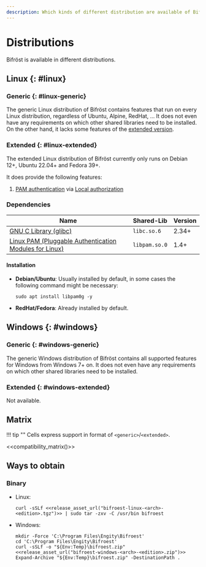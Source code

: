```yaml
---
description: Which kinds of different distribution are available of Bifröst and how to obtain them.
---
```


# Distributions

Bifröst is available in different distributions.

## Linux {: #linux}

### Generic {: #linux-generic}

The generic Linux distribution of Bifröst contains features that run on every Linux distribution, regardless of Ubuntu, Alpine, RedHat, ... It does not even have any requirements on which other shared libraries need to be installed. On the other hand, it lacks some features of the [extended version](#linux-extended).

### Extended {: #linux-extended}

The extended Linux distribution of Bifröst currently only runs on Debian 12+, Ubuntu 22.04+ and Fedora 39+.

It does provide the following features:

1. [PAM authentication](../reference/authorization/local.md#property-pamService) via [Local authorization](../reference/authorization/local.md)

### Dependencies

| Name | Shared-Lib | Version |
| - | - | - |
| [GNU C Library (glibc)](https://www.gnu.org/software/libc/) | `libc.so.6` | 2.34+ |
| [Linux PAM (Pluggable Authentication Modules for Linux)](https://github.com/linux-pam/linux-pam) | `libpam.so.0` | 1.4+ |

#### Installation

* **Debian/Ubuntu**: Usually installed by default, in some cases the following command might be necessary:
   ```shell
   sudo apt install libpam0g -y
   ```
* **RedHat/Fedora**: Already installed by default.

## Windows {: #windows}

### Generic {: #windows-generic}
The generic Windows distribution of Bifröst contains all supported features for Windows from Windows 7+ on. It does not even have any requirements on which other shared libraries need to be installed.

### Extended {: #windows-extended}
Not available.

## Matrix

!!! tip ""
    Cells express support in format of `<generic>`/`<extended>`.

<<compatibility_matrix()>>

## Ways to obtain

### Binary

* Linux:
    ```shell
    curl -sSLf <<release_asset_url("bifroest-linux-<arch>-<edition>.tgz")>> | sudo tar -zxv -C /usr/bin bifroest
    ```
* Windows:
    ```{.powershell title="Run elevated"}
    mkdir -Force 'C:\Program Files\Engity\Bifroest'
    cd 'C:\Program Files\Engity\Bifroest'
    curl -sSLf -o "${Env:Temp}\bifroest.zip" <<release_asset_url("bifroest-windows-<arch>-<edition>.zip")>>
    Expand-Archive "${Env:Temp}\bifroest.zip" -DestinationPath .
    ```
